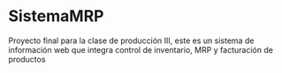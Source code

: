 # SistemaMRP
Proyecto final para la clase de producción III, este es un sistema de información web que integra control de inventario, MRP y facturación de productos
